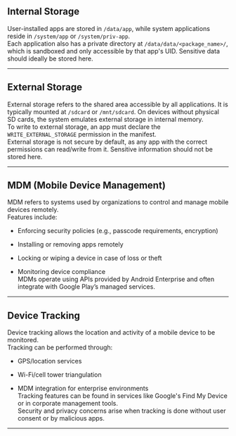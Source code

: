 ## Internal Storage

User-installed apps are stored in `/data/app`, while system applications reside in `/system/app` or `/system/priv-app`.  
Each application also has a private directory at `/data/data/<package_name>/`, which is sandboxed and only accessible by that app's UID. Sensitive data should ideally be stored here.

---

## External Storage

External storage refers to the shared area accessible by all applications. It is typically mounted at `/sdcard` or `/mnt/sdcard`. On devices without physical SD cards, the system emulates external storage in internal memory.  
To write to external storage, an app must declare the `WRITE_EXTERNAL_STORAGE` permission in the manifest.  
External storage is not secure by default, as any app with the correct permissions can read/write from it. Sensitive information should not be stored here.

---

## MDM (Mobile Device Management)

MDM refers to systems used by organizations to control and manage mobile devices remotely.  
Features include:

- Enforcing security policies (e.g., passcode requirements, encryption)
    
- Installing or removing apps remotely
    
- Locking or wiping a device in case of loss or theft
    
- Monitoring device compliance  
    MDMs operate using APIs provided by Android Enterprise and often integrate with Google Play’s managed services.
    

---

## Device Tracking

Device tracking allows the location and activity of a mobile device to be monitored.  
Tracking can be performed through:

- GPS/location services
    
- Wi-Fi/cell tower triangulation
    
- MDM integration for enterprise environments  
    Tracking features can be found in services like Google's Find My Device or in corporate management tools.  
    Security and privacy concerns arise when tracking is done without user consent or by malicious apps.
    

---